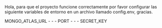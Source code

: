 Hola, para que el proyecto funcione correctamente por favor configurar las siguiente variables de entorno en un archivo llamado config.env, gracias.

MONGO_ATLAS_URL - - - PORT - - - SECRET_KEY